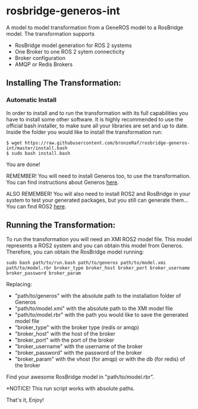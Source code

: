 
# rosbridge-generos-int

A model to model transformation from a GeneROS model to a RosBridge model. The transformation supports 
- RosBridge model generation for ROS 2 systems
- One Broker to one ROS 2 sytem connecticity
- Broker configuration
- AMQP or Redis Brokers

## Installing The Transformation:

### Automatic Install
In order to install and to run the transformation with its full capabilities you have to install some other software. It is highly recommended to use the official bash installer, to make sure all your libraries are set and up to date. Inside the folder you would like to install the transformation run:

```
$ wget https://raw.githubusercontent.com/bronzeRaf/rosbridge-generos-int/master/install.bash
$ sudo bash install.bash
```

You are done!

REMEMBER! You will need to install Generos too, to use the transformation. You can find instructions about Generos [here](https://github.com/bronzeRaf/generos/).

ALSO REMEMBER! You will also need to install ROS2 and RosBridge in your system to test your generated packages, but you still can generate them...
You can find ROS2 [here](https://index.ros.org/doc/ros2/Installation/Crystal/Linux-Install-Binary/ "Install ROS2").



## Running the Transformation:
To run the transformation you will need an XMI ROS2 model file. This model represents a ROS2 system and you can obtain this model from Generos. Therefore, you can obtain the RosBridge model running:

```
sudo bash path/to/run.bash path/to/generos path/to/model.xmi path/to/model.rbr broker_type broker_host broker_port broker_username broker_password broker_param
```

Replacing:
- "path/to/generos" with the absolute path to the installation folder of Generos
- "path/to/model.xmi" with the absolute path to the XMI model file
- "path/to/model.rbr" with the path you would like to save the generated model file
- "broker_type" with the broker type (redis or amqp)
- "broker_host" with the host of the broker
- "broker_port" with the port of the broker
- "broker_username" with the username of the broker
- "broker_password" with the password of the broker
- "broker_param" with the vhost (for amqp) or with the db (for redis) of the broker

Find your awesome RosBridge model in "path/to/model.rbr".

*NOTICE! This run script works with absolute paths. 

That's it, Enjoy!


